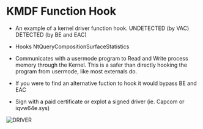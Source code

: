 # KMDF Function Hook
- An example of a kernel driver function hook.
UNDETECTED (by VAC)
DETECTED (by BE and EAC)
- Hooks NtQueryCompositionSurfaceStatistics


- Communicates with a usermode program to Read and Write process memory through the Kernel. This is a safer than directly hooking the program from usermode, like most externals do.

- If you were to find an alternative fuction to hook it would bypass BE and EAC
- Sign with a paid certificate or explot a signed driver (ie. Capcom or iqvw64e.sys)

![DRIVER](https://i.ibb.co/Hp02T0Z/image.png)
